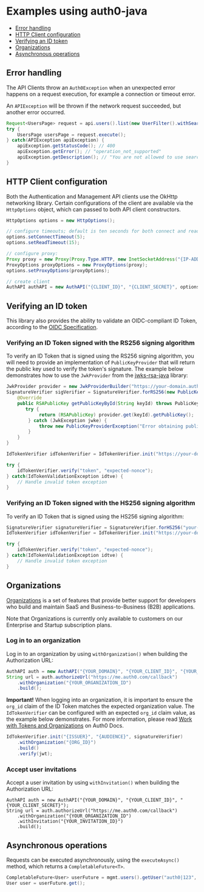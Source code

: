 # Examples using auth0-java

- [Error handling](#error-handling)
- [HTTP Client configuration](#http-client-configuration)
- [Verifying an ID token](#verifying-an-id-token)
- [Organizations](#organizations)
- [Asynchronous operations](#asynchronous-operations)

## Error handling

The API Clients throw an `Auth0Exception` when an unexpected error happens on a request execution, for example a connection or timeout error.

An `APIException` will be thrown if the network request succeeded, but another error occurred.

```java
Request<UsersPage> request = api.users().list(new UserFilter().withSearchEngine("v1"));
try {
    UsersPage usersPage = request.execute();
} catch(APIException apiException) {
    apiException.getStatusCode(); // 400
    apiException.getError(); // "operation_not_supported"
    apiException.getDescription(); // "You are not allowed to use search_engine=v1."
}
```

## HTTP Client configuration

Both the Authentication and Management API clients use the OkHttp networking library. Certain configurations of the client are available via the `HttpOptions` object, which can passed to both API client constructors.

```java
HttpOptions options = new HttpOptions();

// configure timeouts; default is ten seconds for both connect and read timeouts:
options.setConnectTimeout(5);
options.setReadTimeout(15);

// configure proxy:
Proxy proxy = new Proxy(Proxy.Type.HTTP, new InetSocketAddress("{IP-ADDRESS}", {PORT}));
ProxyOptions proxyOptions = new ProxyOptions(proxy);
options.setProxyOptions(proxyOptions);

// create client
AuthAPI authAPI = new AuthAPI("{CLIENT_ID}", "{CLIENT_SECRET}", options);
```

## Verifying an ID token

This library also provides the ability to validate an OIDC-compliant ID Token, according to the [OIDC Specification](https://openid.net/specs/openid-connect-core-1_0-final.html#IDTokenValidation).

### Verifying an ID Token signed with the RS256 signing algorithm

To verify an ID Token that is signed using the RS256 signing algorithm, you will need to provide an implementation of
`PublicKeyProvider` that will return the public key used to verify the token's signature. The example below demonstrates how to use the `JwkProvider` from the [jwks-rsa-java](https://github.com/auth0/jwks-rsa-java) library:

```java
JwkProvider provider = new JwkProviderBuilder("https://your-domain.auth0.com").build();
SignatureVerifier sigVerifier = SignatureVerifier.forRS256(new PublicKeyProvider() {
    @Override
    public RSAPublicKey getPublicKeyById(String keyId) throws PublicKeyProviderException {
       try {
            return (RSAPublicKey) provider.get(keyId).getPublicKey();
        } catch (JwkException jwke) {
            throw new PublicKeyProviderException("Error obtaining public key", jwke);
        }
    }
}

IdTokenVerifier idTokenVerifier = IdTokenVerifier.init("https://your-domain.auth0.com/","your-client-id", signatureVerifier).build();

try {
    idTokenVerifier.verify("token", "expected-nonce");
} catch(IdTokenValidationException idtve) {
    // Handle invalid token exception
}
```

### Verifying an ID Token signed with the HS256 signing algorithm

To verify an ID Token that is signed using the HS256 signing algorithm:

```java
SignatureVerifier signatureVerifier = SignatureVerifier.forHS256("your-client-secret");
IdTokenVerifier idTokenVerifier = IdTokenVerifier.init("https://your-domain.auth0.com/","your-client-id", signatureVerifier).build();

try {
    idTokenVerifier.verify("token", "expected-nonce");
} catch(IdTokenValidationException idtve) {
    // Handle invalid token exception
}
```

## Organizations

[Organizations](https://auth0.com/docs/organizations) is a set of features that provide better support for developers who build and maintain SaaS and Business-to-Business (B2B) applications.

Note that Organizations is currently only available to customers on our Enterprise and Startup subscription plans.

### Log in to an organization

Log in to an organization by using `withOrganization()` when building the Authorization URL:

```java
AuthAPI auth = new AuthAPI("{YOUR_DOMAIN}", "{YOUR_CLIENT_ID}", "{YOUR_CLIENT_SECRET}");
String url = auth.authorizeUrl("https://me.auth0.com/callback")
    .withOrganization("{YOUR_ORGANIZATION_ID")
    .build();
```

**Important!** When logging into an organization, it is important to ensure the `org_id` claim of the ID Token matches the expected organization value. The `IdTokenVerifier` can be configured with an expected `org_id` claim value, as the example below demonstrates.
For more information, please read [Work with Tokens and Organizations](https://auth0.com/docs/organizations/using-tokens) on Auth0 Docs.
```java
IdTokenVerifier.init("{ISSUER}", "{AUDIENCE}", signatureVerifier)
    .withOrganization("{ORG_ID}")
    .build()
    .verify(jwt);
```

### Accept user invitations

Accept a user invitation by using `withInvitation()` when building the Authorization URL:

```
AuthAPI auth = new AuthAPI("{YOUR_DOMAIN}", "{YOUR_CLIENT_ID}", "{YOUR_CLIENT_SECRET}");
String url = auth.authorizeUrl("https://me.auth0.com/callback")
    .withOrganization("{YOUR_ORGANIZATION_ID")
    .withInvitation("{YOUR_INVITATION_ID}")
    .build();
```

## Asynchronous operations

Requests can be executed asynchronously, using the `executeAsync()` method, which returns a `CompletableFuture<T>`.

```java
CompletableFuture<User> userFuture = mgmt.users().getUser("auth0|123", new UserFilter()).executeAsync();
User user = userFuture.get();
```
